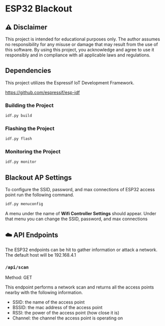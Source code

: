 # ESP32 Blackout

## ⚠️ Disclaimer

This project is intended for educational purposes only. The author assumes no responsibility for any misuse or damage that may result from the use of this software. By using this project, you acknowledge and agree to use it responsibly and in compliance with all applicable laws and regulations.

## Dependencies

This project utilizes the Espressif IoT Development Framework.

https://github.com/espressif/esp-idf

### Building the Project

```bash
idf.py build
```

### Flashing the Project

```bash
idf.py flash 
```

### Monitoring the Project

```bash
idf.py monitor
```

## Blackout AP Settings

To configure the SSID, password, and max connections of ESP32 access point run the following command.

```bash
idf.py menuconfig
```

A menu under the name of **Wifi Controller Settings** should appear. Under that menu you can change the SSID, password, and max connections

## ☁️ API Endpoints

The ESP32 endpoints can be hit to gather information or attack a network. The default host will be 192.168.4.1

### `/api/scan`

Method: GET

This endpoint performs a network scan and returns all the access points nearby with the following information.

- SSID: the name of the access point
- BSSID: the mac address of the access point
- RSSI: the power of the access point (how close it is)
- Channel: the channel the access point is operating on